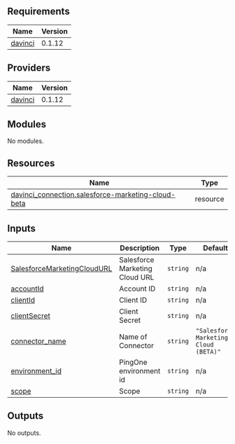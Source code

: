 <!-- BEGIN_TF_DOCS -->
## Requirements

| Name | Version |
|------|---------|
| <a name="requirement_davinci"></a> [davinci](#requirement\_davinci) | 0.1.12 |

## Providers

| Name | Version |
|------|---------|
| <a name="provider_davinci"></a> [davinci](#provider\_davinci) | 0.1.12 |

## Modules

No modules.

## Resources

| Name | Type |
|------|------|
| [davinci_connection.salesforce-marketing-cloud-beta](https://registry.terraform.io/providers/pingidentity/davinci/0.1.12/docs/resources/connection) | resource |

## Inputs

| Name | Description | Type | Default | Required |
|------|-------------|------|---------|:--------:|
| <a name="input_SalesforceMarketingCloudURL"></a> [SalesforceMarketingCloudURL](#input\_SalesforceMarketingCloudURL) | Salesforce Marketing Cloud URL | `string` | n/a | yes |
| <a name="input_accountId"></a> [accountId](#input\_accountId) | Account ID | `string` | n/a | yes |
| <a name="input_clientId"></a> [clientId](#input\_clientId) | Client ID | `string` | n/a | yes |
| <a name="input_clientSecret"></a> [clientSecret](#input\_clientSecret) | Client Secret | `string` | n/a | yes |
| <a name="input_connector_name"></a> [connector\_name](#input\_connector\_name) | Name of Connector | `string` | `"Salesforce Marketing Cloud (BETA)"` | no |
| <a name="input_environment_id"></a> [environment\_id](#input\_environment\_id) | PingOne environment id | `string` | n/a | yes |
| <a name="input_scope"></a> [scope](#input\_scope) | Scope | `string` | n/a | yes |

## Outputs

No outputs.
<!-- END_TF_DOCS -->